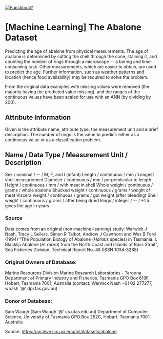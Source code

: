 [![Functional?](https://img.shields.io/badge/Functional%3F-no-red.svg)](https://shields.io/)

# [Machine Learning] The Abalone Dataset

Predicting the age of abalone from physical measurements. The age of abalone is determined by cutting the shell through
the cone, staining it, and counting the number of rings through a microscope -- a boring and time-consuming task. Other
measurements, which are easier to obtain, are used to predict the age. Further information, such as weather patterns and
location (hence food availability) may be required to solve the problem.

From the original data examples with missing values were removed (the majority having the predicted value missing), and
the ranges of the continuous values have been scaled for use with an ANN (by dividing by 200).

## Attribute Information
Given is the attribute name, attribute type, the measurement unit and a brief description. The number of rings is the
value to predict: either as a continuous value or as a classification problem.


Name / Data Type / Measurement Unit / Description
-----------------------------
Sex / nominal / -- / M, F, and I (infant)
Length / continuous / mm / Longest shell measurement
Diameter / continuous / mm / perpendicular to length
Height / continuous / mm / with meat in shell
Whole weight / continuous / grams / whole abalone
Shucked weight / continuous / grams / weight of meat
Viscera weight / continuous / grams / gut weight (after bleeding)
Shell weight / continuous / grams / after being dried
Rings / integer / -- / +1.5 gives the age in years

### Source
Data comes from an original (non-machine-learning) study:
Warwick J Nash, Tracy L Sellers, Simon R Talbot, Andrew J Cawthorn and Wes B Ford (1994)
"The Population Biology of Abalone (_Haliotis_ species) in Tasmania. I. Blacklip Abalone (_H. rubra_) from the North Coast and Islands of Bass Strait",
Sea Fisheries Division, Technical Report No. 48 (ISSN 1034-3288)

### Original Owners of Database:

Marine Resources Division
Marine Research Laboratories - Taroona
Department of Primary Industry and Fisheries, Tasmania
GPO Box 619F, Hobart, Tasmania 7001, Australia
(contact: Warwick Nash +61 02 277277, wnash '@' dpi.tas.gov.au)

### Donor of Database:

Sam Waugh (Sam.Waugh '@' cs.utas.edu.au)
Department of Computer Science, University of Tasmania
GPO Box 252C, Hobart, Tasmania 7001, Australia

Source: https://archive.ics.uci.edu/ml/datasets/abalone